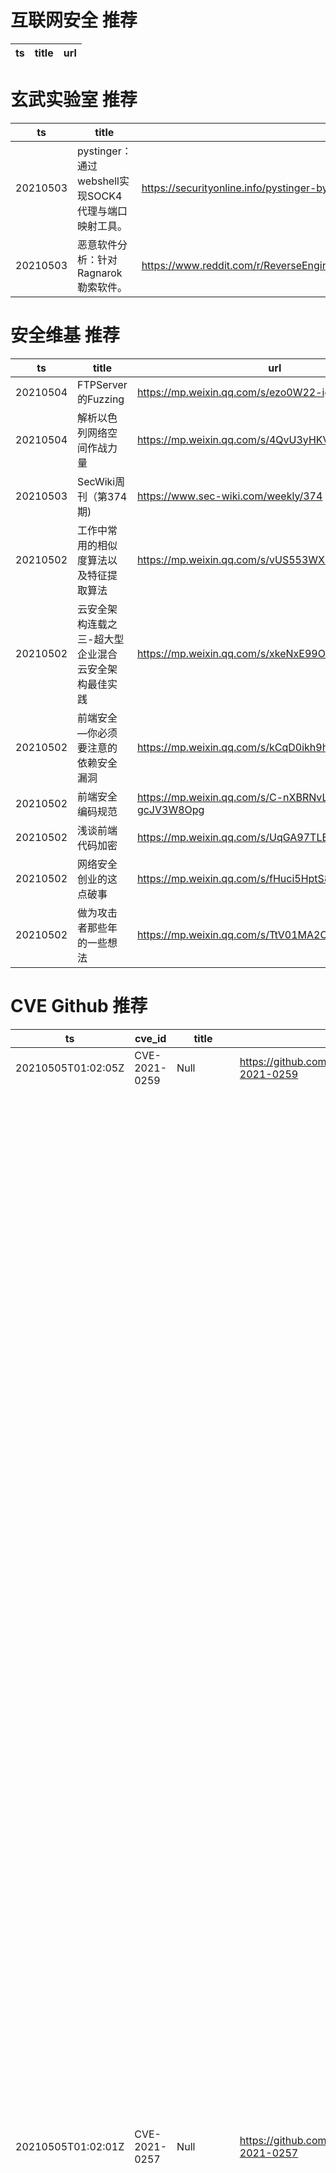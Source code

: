 # 互联网安全 推荐
| ts | title | url| 
| --- | --- | ---| 


# 玄武实验室 推荐
| ts | title | url| 
| --- | --- | ---| 
| 20210503 | pystinger：通过webshell实现SOCK4代理与端口映射工具。 | https://securityonline.info/pystinger-bypass-firewall-for-traffic-forwarding-using-webshell/| 
| 20210503 | 恶意软件分析：针对Ragnarok勒索软件。 | https://www.reddit.com/r/ReverseEngineering/comments/n1771o/malware_analysis_ragnarok_ransomware/| 


# 安全维基 推荐
| ts | title | url| 
| --- | --- | ---| 
| 20210504 | FTPServer的Fuzzing | https://mp.weixin.qq.com/s/ezo0W22-igu8uhnbO8sR-Q| 
| 20210504 | 解析以色列网络空间作战力量 | https://mp.weixin.qq.com/s/4QvU3yHKVbLzTupW4aF37Q| 
| 20210503 | SecWiki周刊（第374期) | https://www.sec-wiki.com/weekly/374| 
| 20210502 | 工作中常用的相似度算法以及特征提取算法 | https://mp.weixin.qq.com/s/vUS553WX8pFIiWoqhkFNlg| 
| 20210502 | 云安全架构连载之三-超大型企业混合云安全架构最佳实践 | https://mp.weixin.qq.com/s/xkeNxE99ORtVs9EOv0ellQ| 
| 20210502 | 前端安全—你必须要注意的依赖安全漏洞 | https://mp.weixin.qq.com/s/kCqD0ikh9h5xc42sKkESVA| 
| 20210502 | 前端安全编码规范 | https://mp.weixin.qq.com/s/C-nXBRNvLA2-gcJV3W8Opg| 
| 20210502 | 浅谈前端代码加密 | https://mp.weixin.qq.com/s/UqGA97TLEn5BkzjVDX_EhA| 
| 20210502 | 网络安全创业的这点破事 | https://mp.weixin.qq.com/s/fHuci5HptS8Vchm9FVKxig| 
| 20210502 | 做为攻击者那些年的一些想法 | https://mp.weixin.qq.com/s/TtV01MA2C6ZJQG5wtFOSBg| 


# CVE Github 推荐
| ts | cve_id | title | url | cve_detail| 
| --- | --- | --- | --- | ---| 
| 20210505T01:02:05Z | CVE-2021-0259 | Null | https://github.com/GoogleProjectZer0/CVE-2021-0259 | | 
| 20210505T01:02:01Z | CVE-2021-0257 | Null | https://github.com/GoogleProjectZer0/CVE-2021-0257 | On Juniper Networks MX Series and EX9200 Series platforms with Trio-based MPCs (Modular Port Concentrators) where Integrated Routing and Bridging (IRB) interfaces are configured and mapped to a VPLS instance or a Bridge-Domain, certain Layer 2 network events at Customer Edge (CE) devices may cause memory leaks in the MPC of Provider Edge (PE) devices which can cause an out of memory condition and MPC restart. When this issue occurs, there will be temporary traffic interruption until the MPC is restored. An administrator can use the following CLI command to monitor the status of memory usage level of the MPC: user@device> show system resource-monitor fpc FPC Resource Usage Summary Free Heap Mem Watermark : 20 % Free NH Mem Watermark : 20 % Free Filter Mem Watermark : 20 % * - Watermark reached Slot # % Heap Free RTT Average RTT 1 87 PFE # % ENCAP mem Free % NH mem Free % FW mem Free 0 NA 88 99 1 NA 89 99 When the issue is occurring, the value of “% NH mem Free” will go down until the MPC restarts. This issue affects MX Series and EX9200 Series with Trio-based PFEs (Packet Forwarding Engines), including MX-MPC1-3D, MX-MPC1E-3D, MX-MPC2-3D, MX-MPC2E-3D, MPC-3D-16XGE, and CHAS-MXxx Series MPCs. No other products or platforms are affected by this issue. This issue affects Juniper Networks Junos OS on MX Series, EX9200 Series: 17.3 versions prior to 17.3R3-S10; 17.4 versions prior to 17.4R3-S3; 18.2 versions prior to 18.2R3-S7; 18.3 versions prior to 18.3R3-S4; 18.4 versions prior to 18.4R3-S6; 19.2 versions prior to 19.2R3-S2; 19.3 versions prior to 19.3R3-S1; 19.4 versions prior to 19.4R2-S2, 19.4R3; 20.2 versions prior to 20.2R1-S3, 20.2R2; 20.3 versions prior to 20.3R1-S1,, 20.3R2. This issue does not affect Juniper Networks Junos OS: 17.3 versions prior to 17.3R3-S8; 17.4 versions prior to 17.4R3-S2; 18.1; 18.2 versions prior to 18.2R3-S4; 18.3 versions prior to 18.3R3-S2; 18.4 versions prior to 18.4R3-S1; 19.1; 19.2 versions prior to 19.2R2; 19.3 versions prior to 19.3R3; 19.4 versions prior to 19.4R2.| 
| 20210505T00:27:59Z | CVE-2021-0261 | Null | https://github.com/GoogleProjectZer0/CVE-2021-0261 | A vulnerability in the HTTP/HTTPS service used by J-Web, Web Authentication, Dynamic-VPN (DVPN), Firewall Authentication Pass-Through with Web-Redirect, and Captive Portal allows an unauthenticated attacker to cause an extended Denial of Service (DoS) for these services by sending a high number of specific requests. This issue affects: Juniper Networks Junos OS 12.3 versions prior to 12.3R12-S17 on EX Series; 12.3X48 versions prior to 12.3X48-D105 on SRX Series; 15.1 versions prior to 15.1R7-S8; 15.1X49 versions prior to 15.1X49-D230 on SRX Series; 16.1 versions prior to 16.1R7-S8; 17.4 versions prior to 17.4R2-S12, 17.4R3-S3; 18.1 versions prior to 18.1R3-S11; 18.2 versions prior to 18.2R3-S6; 18.3 versions prior to 18.3R2-S4, 18.3R3-S3; 18.4 versions prior to 18.4R2-S5, 18.4R3-S4; 19.1 versions prior to 19.1R2-S2, 19.1R3-S2; 19.2 versions prior to 19.2R1-S5, 19.2R3; 19.3 versions prior to 19.3R2-S4, 19.3R3; 19.4 versions prior to 19.4R1-S3, 19.4R2-S2, 19.4R3; 20.1 versions prior to 20.1R1-S3, 20.1R2; 20.2 versions prior to 20.2R1-S1, 20.2R2.| 
| 20210505T00:15:59Z | CVE-2021-25327 | Null | https://github.com/GoogleProjectZer0/CVE-2021-25327 | Skyworth Digital Technology RN510 V.3.1.0.4 contains a cross-site request forgery (CSRF) vulnerability in /cgi-bin/net-routeadd.asp and /cgi-bin/sec-urlfilter.asp. Missing CSRF protection in devices can lead to XSRF, as the above pages are vulnerable to cross-site scripting (XSS).| 
| 20210505T00:15:55Z | CVE-2021-25328 | Null | https://github.com/GoogleProjectZer0/CVE-2021-25328 | Skyworth Digital Technology RN510 V.3.1.0.4 RN510 V.3.1.0.4 contains a buffer overflow vulnerability in /cgi-bin/app-staticIP.asp. An authenticated attacker can send a specially crafted request to endpoint which can lead to a denial of service (DoS) or possible code execution on the device.| 
| 20210505T00:15:51Z | CVE-2021-0262 | Null | https://github.com/GoogleProjectZer0/CVE-2021-0262 | Through routine static code analysis of the Juniper Networks Junos OS software codebase, the Secure Development Life Cycle team identified a Use After Free vulnerability in PFE packet processing on the QFX10002-60C switching platform. Exploitation of this vulnerability may allow a logically adjacent attacker to trigger a Denial of Service (DoS). Continued exploitation of this vulnerability will sustain the Denial of Service (DoS) condition. This issue only affects QFX10002-60C devices. No other product or platform is vulnerable to this issue. This issue affects Juniper Networks Junos OS on QFX10002-60C: 19.1 version 19.1R3-S1 and later versions; 19.1 versions prior to 19.1R3-S3; 19.2 version 19.2R2 and later versions; 19.2 versions prior to 19.2R3-S1; 20.2 versions prior to 20.2R1-S2. This issue does not affect Juniper Networks Junos OS: versions prior to 19.1R3; 19.2 versions prior to 19.2R2; any version of 19.3; version 20.2R2 and later releases.| 
| 20210504T22:25:53Z | cve-2020-10977 | GitLab Arbitrary File Read Exploit | https://github.com/nickvdyck/gitlab-cve-2020-10977 | GitLab EE/CE 8.5 to 12.9 is vulnerable to a an path traversal when moving an issue between projects.| 
| 20210504T19:08:13Z | CVE-2021-3138 | Discource POC | https://github.com/Mesh3l911/CVE-2021-3138 | In Discourse 2.7.0 through beta1, a rate-limit bypass leads to a bypass of the 2FA requirement for certain forms.| 
| 20210504T16:48:39Z | CVE-2021-28480 | PoC for exploiting RCE in Exchange CVEs: CVE-2021-28480, CVE-2021-28481, CVE-2021-28482 and CVE-2021-28483.  Achieves Domain Admin on Exchange Servers running Windows Server 2003 up to Windows Server 2019. | https://github.com/ZephrFish/ExchangeRCE-CVE-2021-28480 | Microsoft Exchange Server Remote Code Execution Vulnerability This CVE ID is unique from CVE-2021-28481, CVE-2021-28482, CVE-2021-28483.| 
| 20210504T16:47:40Z | CVE-2020-1350 | HoneyPoC: Proof-of-Concept (PoC) script to exploit SIGRed (CVE-2020-1350). Achieves Domain Admin on Domain Controllers running Windows Server 2000 up to Windows Server 2019. | https://github.com/ZephrFish/CVE-2020-1350 | A remote code execution vulnerability exists in Windows Domain Name System servers when they fail to properly handle requests, aka %Windows DNS Server Remote Code Execution Vulnerability%.| 


# klee on Github 推荐
| ts | title | url | stars | forks| 
| --- | --- | --- | --- | ---| 
| 20210505T01:11:57Z | An open-source Chinese font derived from Fontworks% Klee One. 一款基于 FONTWORKS 的 Klee One 的开源中文字体。 | https://github.com/lxgw/LxgwWenKai | 438 | 11| 
| 20210504T13:58:24Z | KLEE Symbolic Execution Engine | https://github.com/klee/klee | 1680 | 491| 
| 20210504T13:50:49Z | OVO | https://github.com/iKleeOVO/iKleeOVO.github.io | 0 | 1| 
| 20210504T12:00:35Z | ovo | https://github.com/Mtoly/klee.github.io | 0 | 0| 
| 20210504T10:13:09Z | 99484C Worlds Code | https://github.com/Jython1415/penguin-Klee | 1 | 0| 
| 20210504T05:41:39Z | A personnal UI library made as an excuse to have a published UI package | https://github.com/Liinkiing/klee | 9 | 1| 
| 20210504T05:36:28Z | An opiniated Next TypeScript powered starter which include Klee, emotion / styled-system, framer motion, jest and Cypress | https://github.com/Liinkiing/next-ts-klee-starter | 0 | 0| 
| 20210503T22:04:49Z | Null | https://github.com/realAyinde/kleenfoods | 0 | 0| 
| 20210503T08:15:27Z | Symbiotic is a tool for finding bugs in computer programs based on instrumentation, program slicing and KLEE | https://github.com/staticafi/symbiotic | 216 | 35| 
| 20210503T01:46:20Z | Create CFGs and compute complexity metrics for Python, C++, and Java code. | https://github.com/hmc-alpaqa/metrinome | 11 | 0| 


# s2e on Github 推荐
| ts | title | url | stars | forks| 
| --- | --- | --- | --- | ---| 


# exploit on Github 推荐
| ts | title | url | stars | forks| 
| --- | --- | --- | --- | ---| 
| 20210505T01:21:51Z | A happy heap editor to support your exploitation process :slightly_smiling_face: | https://github.com/gand3lf/heappy | 32 | 2| 
| 20210505T01:18:53Z | Bukkit/BungeeCord plugin that aims on fixing Exploits in your Minecraft network. [Requires HamsterAPI to work] | https://github.com/2lstudios-mc/ExploitFixer | 86 | 23| 
| 20210505T01:08:25Z | PS4 Exploit Host | https://github.com/Night-King-Host/Night-King-Host.github.io | 9 | 4| 
| 20210505T01:02:44Z | Open-Source Vulnerability Intelligence Center - Unified source of vulnerability, exploit and threat Intelligence feeds | https://github.com/Patrowl/PatrowlHearsData | 22 | 9| 
| 20210505T00:51:02Z | 🔍NVD exploit & JVN(Japan Vulnerability Notes) easy description | https://github.com/nomi-sec/NVD-Exploit-List-Ja | 16 | 11| 
| 20210505T00:29:28Z | Kubernetes security and vulnerability tools and utilities. | https://github.com/kris-nova/hack | 9 | 1| 
| 20210505T00:23:48Z | lab_tool is a system that allows you to do ethical hacking tests. | https://github.com/dylan14567/lab_tool | 1 | 3| 
| 20210505T00:06:55Z | Hello, I had said in my ret2sys/ret2libc exploit attack write-up i%d be making another write-up for binaries with exploit mitigations such as NX and ASLR on, and today is that day I will start to work on my writeup! | https://github.com/Ret2plt/Ret2plt-Exploit-write-up | 0 | 0| 
| 20210504T23:57:41Z | FULL-W2V: Fully Exploiting Data Reuse for W2V on GPU-Accelerated Systems | https://github.com/tlranda/FULL-W2V | 0 | 0| 
| 20210504T23:43:41Z |  Just another project for monitoring public exploits for CVEs | https://github.com/ARPSyndicate/cvemon | 0 | 0| 


# backdoor on Github 推荐
| ts | title | url | stars | forks| 
| --- | --- | --- | --- | ---| 
| 20210505T00:53:43Z | Small and convenient C2 tool for Windows targets | https://github.com/Cr4sh/MicroBackdoor | 143 | 25| 
| 20210505T00:30:29Z | Simple Python Backdoor | https://github.com/zNairy/Sonaris | 6 | 0| 
| 20210504T20:58:22Z | LKM rootkit for Linux Kernels 2.6.x/3.x/4.x/5.x (x86/x86_64 and ARM64) | https://github.com/m0nad/Diamorphine | 764 | 283| 
| 20210504T17:49:50Z | A Simple android remote administration tool using sockets. It uses java on the client side and python on the server side | https://github.com/karma9874/AndroRAT | 213 | 100| 
| 20210504T16:40:19Z | Python 3 IRC Bot / Botnet | https://github.com/trackmastersteve/HackServ | 19 | 16| 
| 20210504T15:27:43Z | the dashboard for managing the backdoor data for the luxr system | https://github.com/EDMONDGIHOZO/luxr_dashboard | 0 | 0| 
| 20210504T13:39:33Z | Gel4y mini shell backdoor | https://github.com/Kedjaw3n/Backdoor | 0 | 0| 
| 20210504T11:08:54Z | Null | https://github.com/Hem1700/backdoor | 0 | 0| 
| 20210504T11:08:45Z | PCI Express DIY hacking toolkit for Xilinx SP605 | https://github.com/Cr4sh/s6_pcie_microblaze | 342 | 87| 
| 20210504T10:41:20Z | Hanoman is an GUI antivirus engine singature based detection 🐒 | https://github.com/hrtywhy/Hanoman | 1 | 1| 


# fuzz on Github 推荐
| ts | title | url | stars | forks| 
| --- | --- | --- | --- | ---| 
| 20210505T01:16:59Z | Script to discover and trigger a buffer overflow vulnerability in applications | https://github.com/AvetisP/Fuzzer.py | 0 | 0| 
| 20210505T01:15:27Z | Fuzz testing for go. | https://github.com/google/gofuzz | 1037 | 97| 
| 20210505T00:55:30Z | Software for fuzzing, used on web application pentestings. | https://github.com/NESCAU-UFLA/FuzzingTool | 67 | 15| 
| 20210505T00:53:16Z | CS 4152 Project | https://github.com/nicbarone/Fuzzy-Kiwi | 0 | 0| 
| 20210505T00:51:08Z | Null | https://github.com/paul-gomes/Neuro-Fuzzy-System | 0 | 0| 
| 20210505T00:46:04Z | Cyber ​​Lab - Protection | https://github.com/Nadavkeysar/Fuzzing | 0 | 0| 
| 20210505T00:30:30Z | Coding practice for HTML/CSS/anything else web based | https://github.com/FuzzyPumpkin/FuzzyPumpkin.github.io | 5 | 1| 
| 20210505T00:19:22Z | Null | https://github.com/rittermi/Feeling-Fuzzy | 0 | 0| 
| 20210505T00:03:41Z | Fuzzing cryptographic libraries. Magic bug printer go brrrr. | https://github.com/guidovranken/cryptofuzz | 278 | 37| 
| 20210504T23:56:18Z | Advanced Fuzzing Library - Slot your Fuzzer together in Rust! Scales across cores and machines. For Windows, Android, MacOS, Linux, no_std, ... | https://github.com/AFLplusplus/LibAFL | 302 | 23| 



# 日更新程序
